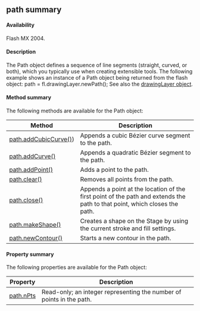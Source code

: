 ## path summary

#### Availability

Flash MX 2004.

#### Description

The Path object defines a sequence of line segments (straight, curved, or both), which you typically use when creating extensible tools. The following example shows an instance of a Path object being returned from the flash object:
path = fl.drawingLayer.newPath();
See also the [drawingLayer object](#!AdobeDocs/developers-animatesdk-docs/master/drawingLayer_object/drawingLayersummary.md).

#### Method summary

The following methods are available for the Path object:

| **Method**                                    | **Description**                                                                                                           |
|-----------------------------------------------|---------------------------------------------------------------------------------------------------------------------------|
| [path.addCubicCurve()](#!AdobeDocs/developers-animatesdk-docs/master/Path_object/path.md)) | Appends a cubic Bézier curve segment to the path.                                                                         |
| [path.addCurve()](#!AdobeDocs/developers-animatesdk-docs/master/Path_object/path1.md)              | Appends a quadratic Bézier segment to the path.                                                                           |
| [path.addPoint()](#!AdobeDocs/developers-animatesdk-docs/master/Path_object/path2.md)              | Adds a point to the path.                                                                                                 |
| [path.clear()](#!AdobeDocs/developers-animatesdk-docs/master/Path_object/path3.md)                 | Removes all points from the path.                                                                                         |
| [path.close()](#!AdobeDocs/developers-animatesdk-docs/master/Path_object/path4.md)                 | Appends a point at the location of the first point of the path and extends the path to that point, which closes the path. |
| [path.makeShape()](#!AdobeDocs/developers-animatesdk-docs/master/Path_object/path5.md)             | Creates a shape on the Stage by using the current stroke and fill settings.                                               |
| [path.newContour()](#!AdobeDocs/developers-animatesdk-docs/master/Path_object/path6.md)            | Starts a new contour in the path.                                                                                         |

#### Property summary

The following properties are available for the Path object:

| **Property**               | **Description**                                                      |
|----------------------------|----------------------------------------------------------------------|
| [path.nPts](#!AdobeDocs/developers-animatesdk-docs/master/Path_object/path7.md) | Read-only; an integer representing the number of points in the path. |

<span id="path.addCubicCurve()" class="anchor"></span>

